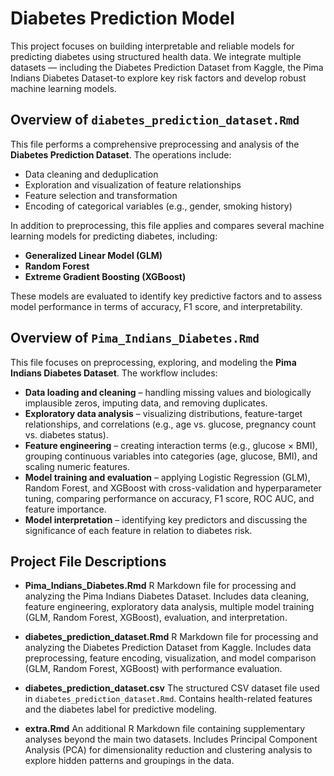 # Diabetes Prediction Model
This project focuses on building interpretable and reliable models for predicting diabetes using structured health data. We integrate multiple datasets — including the Diabetes Prediction Dataset from Kaggle, the Pima Indians Diabetes Dataset-to explore key risk factors and develop robust machine learning models.


## Overview of `diabetes_prediction_dataset.Rmd`

This file performs a comprehensive preprocessing and analysis of the **Diabetes Prediction Dataset**. The operations include:

- Data cleaning and deduplication  
- Exploration and visualization of feature relationships  
- Feature selection and transformation  
- Encoding of categorical variables (e.g., gender, smoking history)

In addition to preprocessing, this file applies and compares several machine learning models for predicting diabetes, including:

- **Generalized Linear Model (GLM)**  
- **Random Forest**  
- **Extreme Gradient Boosting (XGBoost)**

These models are evaluated to identify key predictive factors and to assess model performance in terms of accuracy, F1 score, and interpretability.

## Overview of `Pima_Indians_Diabetes.Rmd`

This file focuses on preprocessing, exploring, and modeling the **Pima Indians Diabetes Dataset**. The workflow includes:

* **Data loading and cleaning** – handling missing values and biologically implausible zeros, imputing data, and removing duplicates.
* **Exploratory data analysis** – visualizing distributions, feature-target relationships, and correlations (e.g., age vs. glucose, pregnancy count vs. diabetes status).
* **Feature engineering** – creating interaction terms (e.g., glucose × BMI), grouping continuous variables into categories (age, glucose, BMI), and scaling numeric features.
* **Model training and evaluation** – applying Logistic Regression (GLM), Random Forest, and XGBoost with cross-validation and hyperparameter tuning, comparing performance on accuracy, F1 score, ROC AUC, and feature importance.
* **Model interpretation** – identifying key predictors and discussing the significance of each feature in relation to diabetes risk.


## Project File Descriptions


* **Pima\_Indians\_Diabetes.Rmd**
  R Markdown file for processing and analyzing the Pima Indians Diabetes Dataset. Includes data cleaning, feature engineering, exploratory data analysis, multiple model training (GLM, Random Forest, XGBoost), evaluation, and interpretation.

* **diabetes\_prediction\_dataset.Rmd**
  R Markdown file for processing and analyzing the Diabetes Prediction Dataset from Kaggle. Includes data preprocessing, feature encoding, visualization, and model comparison (GLM, Random Forest, XGBoost) with performance evaluation.

* **diabetes\_prediction\_dataset.csv**
  The structured CSV dataset file used in `diabetes_prediction_dataset.Rmd`. Contains health-related features and the diabetes label for predictive modeling.

* **extra.Rmd**
  An additional R Markdown file containing supplementary analyses beyond the main two datasets. Includes Principal Component Analysis (PCA) for dimensionality reduction and clustering analysis to explore hidden patterns and groupings in the data.


